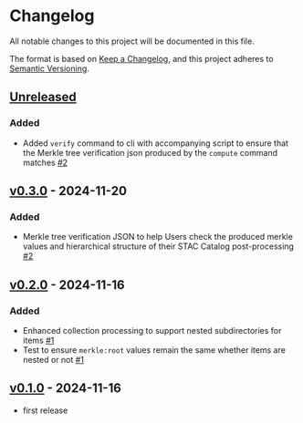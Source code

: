 # Changelog

All notable changes to this project will be documented in this file.

The format is based on [Keep a Changelog](https://keepachangelog.com/en/1.0.0/),
and this project adheres to [Semantic Versioning](https://semver.org/spec/v2.0.0.html).

## [Unreleased]

### Added

- Added `verify` command to cli with accompanying script to ensure that the Merkle tree verification json produced by the `compute` command matches [#2](https://github.com/stacchain/stac-merkle-tree-cli/pull/2)

## [v0.3.0] - 2024-11-20

### Added

- Merkle tree verification JSON to help Users check the produced merkle values and hierarchical structure of their STAC Catalog post-processing [#2](https://github.com/stacchain/stac-merkle-tree-cli/pull/2)

## [v0.2.0] - 2024-11-16

### Added

- Enhanced collection processing to support nested subdirectories for items [#1](https://github.com/stacchain/stac-merkle-tree-cli/pull/1)
- Test to ensure `merkle:root` values remain the same whether items are nested or not [#1](https://github.com/stacchain/stac-merkle-tree-cli/pull/1)

## [v0.1.0] - 2024-11-16

- first release

[Unreleased]: https://github.com/stacchain/stac-merkle-tree-cli/tree/v0.3.0...main
[v0.3.0]: https://github.com/stacchain/stac-merkle-tree-cli/tree/v0.2.0...v0.3.0
[v0.2.0]: https://github.com/stacchain/stac-merkle-tree-cli/tree/v0.1.0...v0.2.0
[v0.1.0]: https://github.com/stacchain/stac-merkle-tree-cli/tree/v0.1.0
